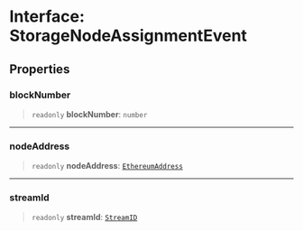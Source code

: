 # Interface: StorageNodeAssignmentEvent

## Properties

### blockNumber

> `readonly` **blockNumber**: `number`

***

### nodeAddress

> `readonly` **nodeAddress**: [`EthereumAddress`](../api.md#ethereumaddress)

***

### streamId

> `readonly` **streamId**: [`StreamID`](../api.md#streamid)
